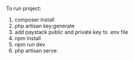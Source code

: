 To run project:

1. composer install
2. php artisan key:generate
3. add paystack public and private key to .env file
4. npm install
5. npm run dev
6. php artisan serve.
